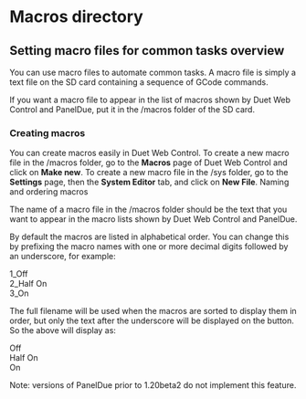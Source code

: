 # Macros directory

## Setting macro files for common tasks overview

You can use macro files to automate common tasks. A macro file is simply a text file on the SD card containing a sequence of GCode commands.

If you want a macro file to appear in the list of macros shown by Duet Web Control and PanelDue, put it in the /macros folder of the SD card.

### Creating macros

You can create macros easily in Duet Web Control. To create a new macro file in the /macros folder, go to the **Macros** page of Duet Web Control and click on **Make new**. To create a new macro file in the /sys folder, go to the **Settings** page, then the **System Editor** tab, and click on **New File**.
Naming and ordering macros

The name of a macro file in the /macros folder should be the text that you want to appear in the macro lists shown by Duet Web Control and PanelDue.

By default the macros are listed in alphabetical order. You can change this by prefixing the macro names with one or more decimal digits followed by an underscore, for example:

1_Off
\
2_Half On
\
3_On

The full filename will be used when the macros are sorted to display them in order, but only the text after the underscore will be displayed on the button. So the above will display as:

Off
\
Half On
\
On

Note: versions of PanelDue prior to 1.20beta2 do not implement this feature.
